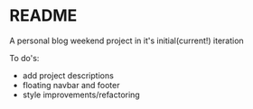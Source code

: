 # README

A personal blog weekend project in it's initial(current!) iteration

To do's:
  - add project descriptions
  - floating navbar and footer
  - style improvements/refactoring
